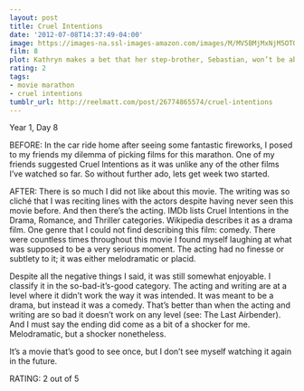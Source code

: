 ```yaml
---
layout: post
title: Cruel Intentions
date: '2012-07-08T14:37:49-04:00'
image: https://images-na.ssl-images-amazon.com/images/M/MV5BMjMxNjM5OTQ2M15BMl5BanBnXkFtZTgwNjUxNzYxMTE@._V1_UX182_CR0,0,182,268_AL_.jpg
film: 8
plot: Kathryn makes a bet that her step-brother, Sebastian, won’t be able to bed Annette (a virgin, who wants to wait until love). If he loses, Kathryn gets his Jaguar, if he wins, he gets Kathryn.
rating: 2
tags:
- movie marathon
- cruel intentions
tumblr_url: http://reelmatt.com/post/26774865574/cruel-intentions
---
```


Year 1, Day 8

BEFORE: In the car ride home after seeing some fantastic fireworks, I posed to my friends my dilemma of picking films for this marathon. One of my friends suggested Cruel Intentions as it was unlike any of the other films I’ve watched so far. So without further ado, lets get week two started.

AFTER: There is so much I did not like about this movie. The writing was so cliché that I was reciting lines with the actors despite having never seen this movie before. And then there’s the acting. IMDb lists Cruel Intentions in the Drama, Romance, and Thriller categories. Wikipedia describes it as a drama film. One genre that I could not find describing this film: comedy. There were countless times throughout this movie I found myself laughing at what was supposed to be a very serious moment. The acting had no finesse or subtlety to it; it was either melodramatic or placid.

Despite all the negative things I said, it was still somewhat enjoyable. I classify it in the so-bad-it’s-good category. The acting and writing are at a level where it didn’t work the way it was intended. It was meant to be a drama, but instead it was a comedy. That’s better than when the acting and writing are so bad it doesn’t work on any level (see: The Last Airbender). And I must say the ending did come as a bit of a shocker for me. Melodramatic, but a shocker nonetheless.

It’s a movie that’s good to see once, but I don’t see myself watching it again in the future.

RATING: 2 out of 5